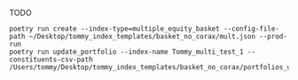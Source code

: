 TODO

    poetry run create --index-type=multiple_equity_basket --config-file-path ~/Desktop/tommy_index_templates/basket_no_corax/mult.json --prod-run
    poetry run update_portfolio --index-name Tommy_multi_test_1 --constituents-csv-path /Users/tommy/Desktop/tommy_index_templates/basket_no_corax/portfolios_update.csv
